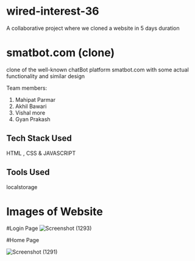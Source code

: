 # wired-interest-36
A collaborative project where we cloned a website in 5 days duration

# smatbot.com (clone)
clone of the well-known chatBot platform smatbot.com with some actual functionality and similar design



Team members:
1. Mahipat Parmar
2. Akhil Bawari
3. Vishal more
4. Gyan Prakash

## Tech Stack Used

HTML , CSS & JAVASCRIPT

## Tools Used

localstorage

# Images  of Website

#Login Page
![Screenshot (1293)](https://user-images.githubusercontent.com/107456969/233796483-d54eae59-6389-48f8-a2e1-3c9f61c6366a.png)

#Home Page

![Screenshot (1291)](https://user-images.githubusercontent.com/107456969/233796502-3e0190f9-2cd4-4b05-81f8-e3baa411197b.png)
